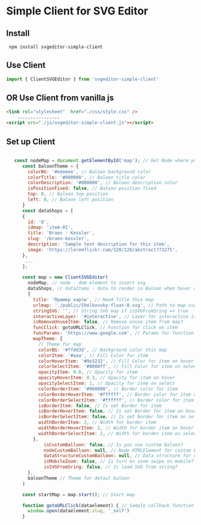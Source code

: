# Simple Client for SVG Editor
## Install
``` npm install svgeditor-simple-client```

## Use Client
```javascript
import { ClientSVGEditor } from 'svgeditor-simple-client'
```
## OR Use Client from vanilla js
```html
<link rel="stylesheet"  href="./css/style.css" />
    ................
<script src="./js/svgeditor-simple-client.js"></script>
```
## Set up Client

```javascript

   const nodeMap = document.getElementById('map'); // Get Node where you insert SVG map
      const baloonTheme = {
        colorBG: '#eeeeee', // Baloon background color
        colorTitle: '#000000', // Baloon title color
        colorDescription: '#000000', // Baloon description color
        isPositionFixed: false, // Baloon position fixed
        top: 0, // Baloon top position
        left: 0, // Baloon left position
      }
      const dataShops = [
      {
        id: '0',
        idmap: 'item-01',
        title: 'Bruen - Kessler',
        slug: '/bruen-kessler',
        description: 'Sample text description for this item',
        image: 'https://loremflickr.com/128/128/abstract?73275',
      },
       ...
      ];

      const map = new ClientSVGEditor(
        nodeMap, // node - dom element to insert svg
        dataShops, // dataItems - data to render in Baloon when hover on Item
        {
          title: 'Пример карты', // Head Title this map
          urlmap: './public/Shelkovsky-float-0.svg', // Path to map svg
          stringSVG: '', // String SVG map if isSVGFromSring => true
          interactiveLayer: '#interactive', // Layer for interactive items in SVG map. Default: #interactive
          isRemoveUnuseItem: false, // Remove unuse item from map?
          funcClick: gotoURLClick, // Function for click on item
          funcParams: 'https://www.google.com', // Params for function click on item
          mapTheme: {
            // Theme for map
            colorBG: '#ffdd3d', // Background color this map
            colorItem: '#aaa', // Fill Color for item
            colorHoverItem: '#9e3232', // Fill Color for item on hover
            colorSelectItem: '#0000ff', // Fill Color for item on select
            opacityItem: 0.0, // Opacity for item
            opacityHoverItem: 0.3, // Opacity for item on hover
            opacitySelectItem: 1, // Opacity for item on select
            colorBorderItem: '#000000', // Border color for item
            colorBorderHoverItem: '#ffffff', // Border color for item on hover
            colorBorderSelectItem: '#ffffff', // Border color for item on select
            isBorderItem: false, // Is set Border for item
            isBorderHoverItem: false, // Is set Border for item on hover
            isBorderSelectItem: false, // Is set Border for item on select
            widthBorderItem: 2, // Width for border item
            widthBorderHoverItem: 2, // Width for border item on hover
            widthBorderSelectItem: 2, // Width for border item on select
          },
              isCustomBalloon: false, // Is you use custom baloon?
              nodeCustomBalloon: null, // Node HTMLElement for custom baloon
              dataStructureCustomBalloon: null, // Data structure for custom baloon
              isMobileZoom: false, // Is turn on zoom swipe on mobile?
              isSVGFromSring: false, // Is load SVG from string? 
        },
        baloonTheme // Theme for defaul baloon
      )

      const startMap = map.start(); // Start map

      function gotoURLClick(dataelement) { // Sample callback function when you click on active item on map
        window.open(dataelement.slug, '_self')
      }
```
